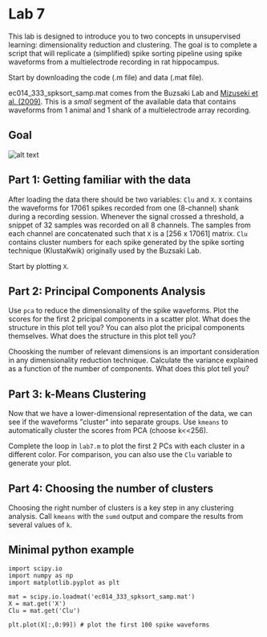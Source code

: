 # Lab 7

This lab is designed to introduce you to two concepts in unsupervised learning: dimensionality reduction and clustering. The goal is to complete a script that will replicate a (simplified) spike sorting pipeline using spike waveforms from a multielectrode recording in rat hippocampus.

Start by downloading the code (.m file) and data (.mat file).

ec014_333_spksort_samp.mat comes from the Buzsaki Lab and [Mizuseki et al. (2009)](http://crcns.org/data-sets/hc/hc-3/about-hc-3). This is a *small* segment of the available data that contains waveforms from 1 animal and 1 shank of a multielectrode array recording.

## Goal

![alt text](https://github.com/stevensonlab/teaching/raw/master/sand/labs/lab7/assets/output.png)

## Part 1: Getting familiar with the data

After loading the data there should be two variables: `Clu` and `X`. `X` contains the waveforms for 17061 spikes recorded from one (8-channel) shank during a recording session. Whenever the signal crossed a threshold, a snippet of 32 samples was recorded on all 8 channels. The samples from each channel are concatenated such that `X` is a [256 x 17061] matrix. `Clu` contains cluster numbers for each spike generated by the spike sorting technique (KlustaKwik) originally used by the Buzsaki Lab.

Start by plotting `X`.

## Part 2: Principal Components Analysis

Use `pca` to reduce the dimensionality of the spike waveforms. Plot the scores for the first 2 pricipal components in a scatter plot. What does the structure in this plot tell you? You can also plot the pricipal components themselves. What does the structure in this plot tell you?

Choosking the number of relevant dimensions is an important consideration in any dimensionality reduction technique. Calculate the variance explained as a function of the number of components. What does this plot tell you?


## Part 3: k-Means Clustering

Now that we have a lower-dimensional representation of the data, we can see if the waveforms "cluster" into separate groups. Use `kmeans` to automatically cluster the scores from PCA (choose k<<256).

Complete the loop in `lab7.m` to plot the first 2 PCs with each cluster in a different color. For comparison, you can also use the `Clu` variable to generate your plot.

## Part 4: Choosing the number of clusters

Choosing the right number of clusters is a key step in any clustering analysis. Call `kmeans` with the `sumd` output and compare the results from several values of `k`.

## Minimal python example

	import scipy.io
	import numpy as np
	import matplotlib.pyplot as plt

	mat = scipy.io.loadmat('ec014_333_spksort_samp.mat')
	X = mat.get('X')
	Clu = mat.get('Clu')

	plt.plot(X[:,0:99]) # plot the first 100 spike waveforms